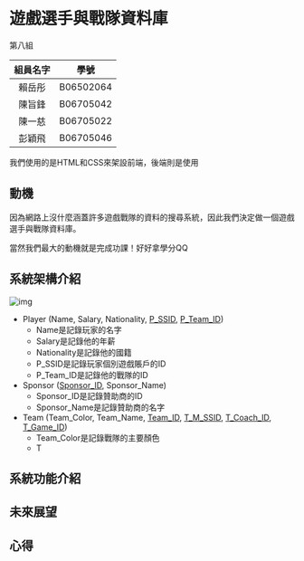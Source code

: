 # 遊戲選手與戰隊資料庫

第八組

| 組員名字 |   學號    |
| :------: | :-------: |
|  賴岳彤  | B06502064 |
|  陳旨鋒  | B06705042 |
|  陳一慈  | B06705022 |
|  彭穎飛  | B06705046 |

我們使用的是HTML和CSS來架設前端，後端則是使用

## 動機

因為網路上沒什麼涵蓋許多遊戲戰隊的資料的搜尋系統，因此我們決定做一個遊戲選手與戰隊資料庫。

當然我們最大的動機就是完成功課！好好拿學分QQ

## 系統架構介紹

![img](https://lh6.googleusercontent.com/ACoCUx0prnBvxa6wMVm3tXziOGK1bxGNPNN2oSYr1h6Eit-7C4lBT-HataIHKbN9-vmZRGTUBQg0sq2CwMD3pVyZAyl4ph6nWQw-HK1njc_YEyG6CT1kzvPkjZh5JO4yUixMgTG6)

- Player (Name, Salary, Nationality, <u>P_SSID</u>, <u>P_Team_ID</u>)
  - Name是記錄玩家的名字
  - Salary是記錄他的年薪
  - Nationality是記錄他的國籍
  - P_SSID是記錄玩家個別遊戲賬戶的ID
  - P_Team_ID是記錄他的戰隊的ID
- Sponsor (<u>Sponsor_ID</u>, Sponsor_Name)
  - Sponsor_ID是記錄贊助商的ID
  - Sponsor_Name是記錄贊助商的名字
- Team (Team_Color, Team_Name, <u>Team_ID</u>, <u>T_M_SSID</u>, <u>T_Coach_ID</u>, <u>T_Game_ID</u>)
  - Team_Color是記錄戰隊的主要顏色
  - T

## 系統功能介紹

## 未來展望

## 心得
